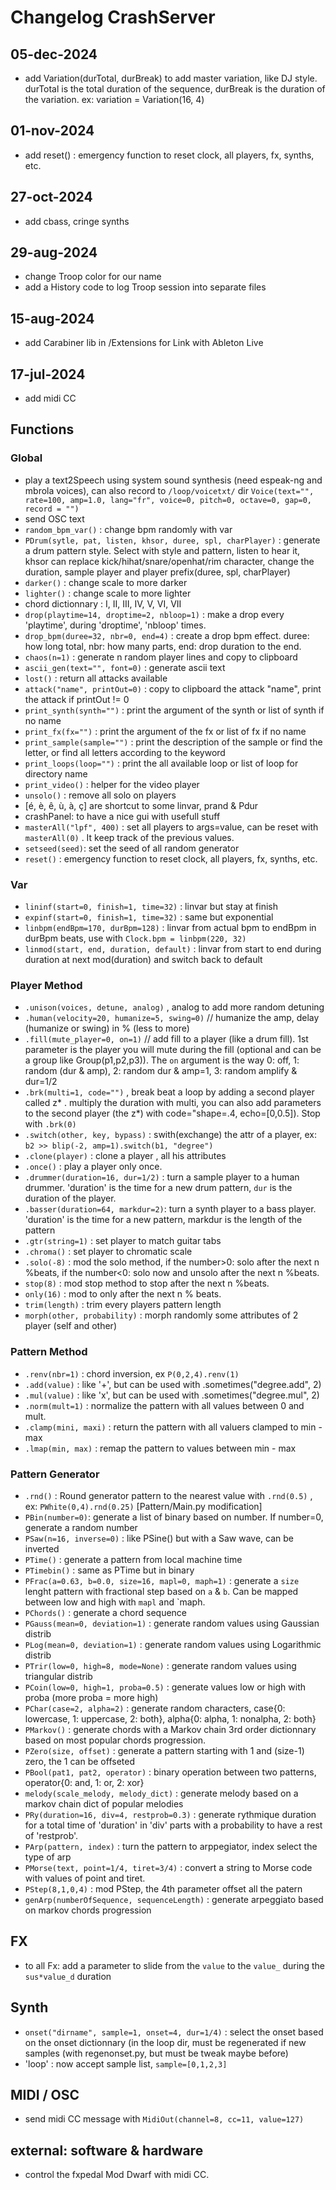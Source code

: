 # Changelog CrashServer 

 ## 05-dec-2024
 - add Variation(durTotal, durBreak) to add master variation, like DJ style. durTotal is the total duration of the sequence, durBreak is the duration of the variation. ex: variation = Variation(16, 4) 

## 01-nov-2024
- add reset() : emergency function to reset clock, all players, fx, synths, etc.

## 27-oct-2024
- add cbass, cringe synths

## 29-aug-2024
- change Troop color for our name
- add a History code to log Troop session into separate files

## 15-aug-2024
- add Carabiner lib in /Extensions for Link with Ableton Live 

## 17-jul-2024
- add midi CC 

## Functions


### Global
  - play a text2Speech using system sound synthesis (need espeak-ng and mbrola voices), can also record to `/loop/voicetxt/` dir 
`Voice(text="", rate=100, amp=1.0, lang="fr", voice=0, pitch=0, octave=0, gap=0, record = "")`
  - send OSC text 
  - `random_bpm_var()` : change bpm randomly with var
  - `PDrum(sytle, pat, listen, khsor, duree, spl, charPlayer)` : generate a drum pattern style. Select with style and pattern, listen to hear it, khsor can replace kick/hihat/snare/openhat/rim character, change the duration, sample player and player prefix(duree, spl, charPlayer)
  - `darker()` : change scale to more darker
  - `lighter()` : change scale to more lighter
  - chord dictionnary : I, II, III, IV, V, VI, VII
  - `drop(playtime=14, droptime=2, nbloop=1)` : make a drop every 'playtime', during 'droptime', 'nbloop' times.
  - `drop_bpm(duree=32, nbr=0, end=4)` : create a drop bpm effect. duree: how long total, nbr: how many parts, end: drop duration to the end.
  - `chaos(n=1)` : generate n random player lines and copy to clipboard
  - `ascii_gen(text="", font=0)` : generate ascii text
  - `lost()` : return all attacks available
  - `attack("name", printOut=0)` : copy to clipboard the attack "name", print the attack if printOut != 0
  - `print_synth(synth="")` : print the argument of the synth or list of synth if no name
  - `print_fx(fx="")` : print the argument of the fx or list of fx if no name
  - `print_sample(sample="")` : print the description of the sample or find the letter, or find all letters according to the keyword
  - `print_loops(loop="")` : print the all available loop or list of loop for directory name
  - `print_video()` : helper for the video player
  - `unsolo()` : remove all solo on players
  - [é, è, ê, ù, à, ç] are shortcut to some linvar, prand & Pdur
  - crashPanel: to have a nice gui with usefull stuff
  - `masterAll("lpf", 400)` : set all players to args=value, can be reset with `masterAll(0)` . It keep track of the previous values.
  - `setseed(seed)`: set the seed of all random generator
  - `reset()` : emergency function to reset clock, all players, fx, synths, etc.

### Var
  - `lininf(start=0, finish=1, time=32)` : linvar but stay at finish
  - `expinf(start=0, finish=1, time=32)` : same but exponential 
  - `linbpm(endBpm=170, durBpm=128)` : linvar from actual bpm to endBpm in durBpm beats, use with `Clock.bpm = linbpm(220, 32)` 
  - `linmod(start, end, duration, default)` : linvar from start to end during duration at next mod(duration) and switch back to default

### Player Method
  - `.unison(voices, detune, analog)` , analog to add more random detuning
  - `.human(velocity=20, humanize=5, swing=0)` // humanize the amp, delay (humanize or swing) in % (less to more)  
  - `.fill(mute_player=0, on=1)` // add fill to a player (like a drum fill). 1st parameter is the player you will mute during the fill (optional and can be a group like Group(p1,p2,p3)). The `on` argument is the way 0: off, 1: random (dur & amp), 2: random dur & amp=1, 3: random amplify & dur=1/2
  - `.brk(multi=1, code="")` , break beat a loop by adding a second player called z* . multiply the duration with multi, you can also add parameters to the second player (the z*) with code="shape=.4, echo=[0,0.5]). Stop with `.brk(0)`
  - `.switch(other, key, bypass)` : swith(exchange)  the attr of a player, ex: `b2 >> blip(-2, amp=1).switch(b1, "degree")`
  - `.clone(player)` : clone a player , all his attributes
  - `.once()` : play a player only once. 
  - `.drummer(duration=16, dur=1/2)` : turn a sample player to a human drummer. 'duration' is the time for a new drum pattern, `dur` is the duration of the player.
  - `.basser(duration=64, markdur=2)`: turn a synth player to a bass player. 'duration' is the time for a new pattern, markdur is the length of the pattern
  - `.gtr(string=1)` : set player to match guitar tabs
  - `.chroma()` : set player to chromatic scale
  - `.solo(-8)` : mod the solo method, if the number>0: solo after the next n %beats, if the number<0: solo now and unsolo after the next n %beats. 
  - `stop(8)` : mod stop method to stop after the next n %beats.
  - `only(16)` : mod to only after the next n % beats.
  - `trim(length)` : trim every players pattern length
  - `morph(other, probability)` : morph randomly some attributes of 2 player (self and other)  

### Pattern Method
  - `.renv(nbr=1)` : chord inversion, ex `P(0,2,4).renv(1)`
  - `.add(value)` : like '+', but can be used with .sometimes("degree.add", 2)
  - `.mul(value)` : like 'x', but can be used with .sometimes("degree.mul", 2)
  - `.norm(mult=1)` : normalize the pattern with all values between 0 and mult.
  - `.clamp(mini, maxi)` : return the pattern with all valuers clamped to min - max
  - `.lmap(min, max)` : remap the pattern to values between min - max
   
  
### Pattern Generator
  - `.rnd()` : Round generator pattern to the nearest value with `.rnd(0.5)` , ex: `PWhite(0,4).rnd(0.25)` [Pattern/Main.py modification]
  - `PBin(number=0)`: generate a list of binary based on number. If number=0, generate a random number
  - `PSaw(n=16, inverse=0)` : like PSine() but with a Saw wave, can be inverted
  - `PTime()` : generate a pattern from local machine time 
  - `PTimebin()` : same as PTime but in binary
  - `PFrac(a=0.63, b=0.0, size=16, mapl=0, maph=1)` : generate a `size` lenght pattern with fractional step based on `a` & `b`. Can be mapped between low and high with `mapl` and `maph.
  - `PChords()` : generate a chord sequence 
  - `PGauss(mean=0, deviation=1)` : generate random values using Gaussian distrib
  - `PLog(mean=0, deviation=1)` : generate random values using Logarithmic distrib
  - `PTrir(low=0, high=8, mode=None)` : generate random values using triangular distrib
  - `PCoin(low=0, high=1, proba=0.5)` : generate values low or high with proba (more proba = more high)
  - `PChar(case=2, alpha=2)` : generate random characters, case{0: lowercase, 1: uppercase, 2: both}, alpha{0: alpha, 1: nonalpha, 2: both}
  - `PMarkov()` : generate chords with a Markov chain 3rd order dictionnary based on most popular chords progression. 
  - `PZero(size, offset)` : generate a pattern starting with 1 and (size-1) zero, the 1 can be offseted
  - `PBool(pat1, pat2, operator)` : binary operation between two patterns, operator{0: and, 1: or, 2: xor}
  - `melody(scale_melody, melody_dict)` : generate melody based on a markov chain dict of popular melodies
  - `PRy(duration=16, div=4, restprob=0.3)` : generate rythmique duration for a total time of 'duration' in 'div' parts with a probability to have a rest of 'restprob'.
  - `PArp(pattern, index)` : turn the pattern to arppegiator, index select the type of arp
  - `PMorse(text, point=1/4, tiret=3/4)` : convert a string to Morse code with values of point and tiret.
  - `PStep(8,1,0,4)` : mod PStep, the 4th parameter offset all the patern 
  - `genArp(numberOfSequence, sequenceLength)` : generate arpeggiato based on markov chords progression


## FX
  - to all Fx: add a parameter to slide from the `value` to the `value_` during the `sus*value_d` duration 

## Synth
  - `onset("dirname", sample=1, onset=4, dur=1/4)` : select the onset based on the onset dictionnary (in the loop dir, must be regenerated if new samples (with regenonset.py, but must be tweak maybe before)
  -  'loop' : now accept sample list, `sample=[0,1,2,3]`
  
## MIDI / OSC
  - send midi CC message with `MidiOut(channel=8, cc=11, value=127)`

## external: software & hardware
  - control the fxpedal Mod Dwarf with midi CC. 